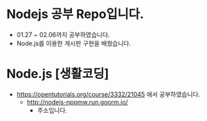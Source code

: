 # Nodejs 공부 Repo입니다.
+ 01.27 ~ 02.06까지 공부하였습니다.
+ Node.js를 이용한 게시판 구현을 배웠습니다.


# Node.js [생활코딩]
+ https://opentutorials.org/course/3332/21045 에서 공부하였습니다.
	+ http://nodejs-nppmw.run.goorm.io/
		+ 주소입니다.
